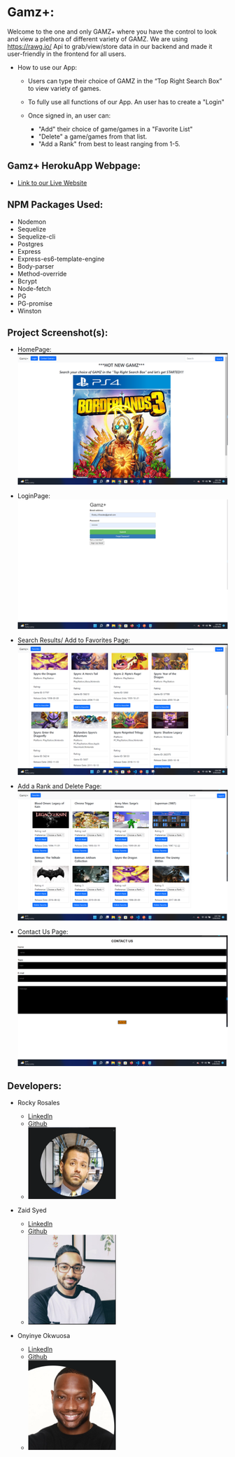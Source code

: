 # Gamz+:

Welcome to the one and only GAMZ+ where you have the control to look and view a plethora of different variety of GAMZ. We are using https://rawg.io/ Api to grab/view/store data in our backend and made it user-friendly in the frontend for all users. 

- How to use our App:
   - Users can type their choice of GAMZ in the “Top Right Search Box” to view variety of games.

   - To fully use all functions of our App. An user has to create a "Login" 
   -  Once signed in, an user can:
         - "Add" their choice of game/games in a "Favorite List"
         - "Delete" a game/games from that list.
         - "Add a Rank" from best to least ranging from 1-5.  



## Gamz+ HerokuApp Webpage:
   - <a href="https://gamz2022.herokuapp.com/home">Link to our Live Website</a>
            

## NPM Packages Used:
- Nodemon
- Sequelize
- Sequelize-cli
- Postgres
- Express
- Express-es6-template-engine
- Body-parser
- Method-override
- Bcrypt
- Node-fetch
- PG
- PG-promise
- Winston


## Project Screenshot(s):

- HomePage:
![](Assets/homepage.png)

- LoginPage:
![](Assets/login.png)

- Search Results/ Add to Favorites Page:
![](Assets/Search%20results.png)

- Add a Rank and Delete Page:
![](Assets/Rank%20added%20to%20Bataman%20card.png)

- Contact Us Page:
![](Assets/contact%20page.png)

## Developers:

 - Rocky Rosales
    - [LinkedIn](https://www.linkedin.com/in/rocky-rosales-25b4491b4/)
    - [Github](https://github.com/RJRHOU)
    - <img src="Assets/rockyprofilepic.png" width="200">

 - Zaid Syed
    -  [LinkedIn](https://www.linkedin.com/in/zaid-syed-5a29261b4/)
    -  [Github](https://github.com/ZaidSyed22)
    -  <img src= "Assets/zaidprofile.png" width="200">

 - Onyinye Okwuosa
    -  [LinkedIn](https://www.linkedin.com/in/onyinye-okwuosa-csm-303a27a8/)
    - [Github](https://github.com/okwuosa34)
    - <img src="Assets/onyinyepic.png" width="200">
